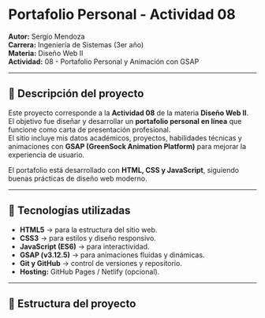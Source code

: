 # Portafolio Personal - Actividad 08

**Autor:** Sergio Mendoza  
**Carrera:** Ingeniería de Sistemas (3er año)  
**Materia:** Diseño Web II  
**Actividad:** 08 - Portafolio Personal y Animación con GSAP  

---

## 📌 Descripción del proyecto
Este proyecto corresponde a la **Actividad 08** de la materia **Diseño Web II**.  
El objetivo fue diseñar y desarrollar un **portafolio personal en línea** que funcione como carta de presentación profesional.  
El sitio incluye mis datos académicos, proyectos, habilidades técnicas y animaciones con **GSAP (GreenSock Animation Platform)** para mejorar la experiencia de usuario.  

El portafolio está desarrollado con **HTML, CSS y JavaScript**, siguiendo buenas prácticas de diseño web moderno.  

---

## 🚀 Tecnologías utilizadas
- **HTML5** → para la estructura del sitio web.  
- **CSS3** → para estilos y diseño responsivo.  
- **JavaScript (ES6)** → para interactividad.  
- **GSAP (v3.12.5)** → para animaciones fluidas y dinámicas.  
- **Git y GitHub** → control de versiones y repositorio.  
- **Hosting:** GitHub Pages / Netlify (opcional).  

---

## 📂 Estructura del proyecto
